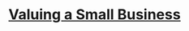 # [Valuing a Small Business](https://www.youtube.com/watch?v=vJASGyPn-vg&list=PLECECA66C0CE68B1E&index=2)